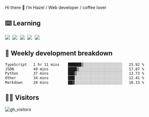 
Hi there 👋 I’m Hazel / Web developer / coffee lover

## ⌨️ Learning

<samp>
 <a href="https://github.com/vuejs/core"><img src="https://api.iconify.design/logos:vue.svg" /></a>
  <a href="https://github.com/vuejs/core"><img src="https://api.iconify.design/logos:react.svg" /></a>
  <a href="https://github.com/vitejs/vite"><img src="https://api.iconify.design/logos:vitejs.svg" /></a>
  <a href="https://github.com/microsoft/TypeScript"><img src="https://api.iconify.design/logos:typescript-icon.svg" /></a> 
  <a href="https://github.com/unocss/unocss"><img src="https://api.iconify.design/logos:unocss.svg" /></a>
  

</samp>


## 🦀 Weekly development breakdown

<!--START_SECTION:waka-->

```txt
TypeScript   1 hr 11 mins    ██████▒░░░░░░░░░░░░░░░░░░   25.92 %
JSON         49 mins         ████▒░░░░░░░░░░░░░░░░░░░░   17.87 %
Python       37 mins         ███▒░░░░░░░░░░░░░░░░░░░░░   13.73 %
Other        34 mins         ███░░░░░░░░░░░░░░░░░░░░░░   12.41 %
Markdown     28 mins         ██▓░░░░░░░░░░░░░░░░░░░░░░   10.33 %
```

<!--END_SECTION:waka-->
## 👬🏻 Visitors

![gh_visitors](https://profile-counter.glitch.me/Hazel-Lin/count.svg)

